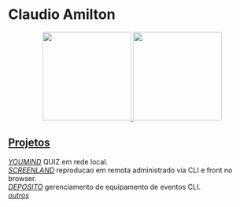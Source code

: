 # Claudio Amilton

<div align="center">
  <a href="https://github.com/pokety">
  <img height="180em" src="https://github-readme-stats.vercel.app/api?username=pokety&show_icons=true&theme=dark&include_all_commits=true&count_private=true"/>
  <img height="180em" src="https://github-readme-stats.vercel.app/api/top-langs/?username=pokety&layout=compact&langs_count=7&theme=dark"/>
</div>

## Projetos 

[_*YOUMIND*_](https://github.com/pokety/youmind) QUIZ em rede local. \
[_*SCREENLAND*_](https://github.com/pokety/screenland) reproducao em remota administrado via CLI e front no browser. \
[_*DEPOSITO*_](https://github.com/pokety/deposito) gerenciamento de equipamento de eventos CLI. \
[_*outros*_](https://github.com/pokety?tab=repositories)


